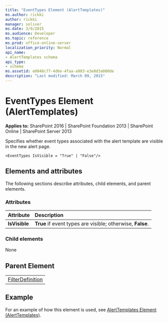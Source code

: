 ```yaml
---
title: "EventTypes Element (AlertTemplates)"
ms.author: rickki
author: rickki
manager: soliver
ms.date: 3/9/2015
ms.audience: Developer
ms.topic: reference
ms.prod: office-online-server
localization_priority: Normal
api_name:
- AlertTemplates schema
api_type:
- schema
ms.assetid: e0048c77-4d6e-4faa-a903-e3e8d3a080de
description: "Last modified: March 09, 2015"
---
```


# EventTypes Element (AlertTemplates)

 
  
 **Applies to:** SharePoint 2016 | SharePoint Foundation 2013 | SharePoint Online | SharePoint Server 2013
  
Specifies whether event types associated with the alert template are visible in the new alert page.
  
```
<EventTypes IsVisible = "True" | "False"/>
```

## Elements and attributes

The following sections describe attributes, child elements, and parent elements.

### Attributes

|**Attribute**|**Description**|
|:-----|:-----|
|**IsVisible** <br/> |**True** if event types are visible; otherwise, **False**.  <br/> |
   
### Child elements

None
  
## Parent Element

||
|:-----|
|[FilterDefinition](filterdefinition-element-alerttemplates.md)|
   
## Example

For an example of how this element is used, see [AlertTemplates Element (AlertTemplates)](alerttemplates-element-alerttemplates.md).
  

